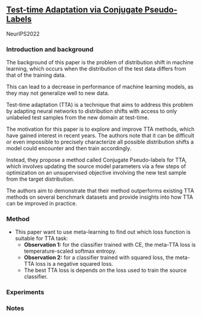 ## [Test-time Adaptation via Conjugate Pseudo-Labels](https://arxiv.org/pdf/2207.09640.pdf)

NeurIPS2022

### Introduction and background
 
The background of this paper is the problem of distribution shift in machine learning, which occurs when the distribution of the test data differs from that of the training data. 

This can lead to a decrease in performance of machine learning models, as they may not generalize well to new data. 

Test-time adaptation (TTA) is a technique that aims to address this problem by adapting neural networks to distribution shifts with access to only unlabeled test samples from the new domain at test-time.

The motivation for this paper is to explore and improve TTA methods, which have gained interest in recent years. The authors note that it can be difficult or even impossible to precisely characterize all possible distribution shifts a model could encounter and then train accordingly. 

Instead, they propose a method called Conjugate Pseudo-labels for TTA, which involves updating the source model parameters via a few steps of optimization on an unsupervised objective involving the new test sample from the target distribution. 

The authors aim to demonstrate that their method outperforms existing TTA methods on several benchmark datasets and provide insights into how TTA can be improved in practice.

### Method
- This paper want to use meta-learning to find out which loss function is suitable for TTA task: 
  - **Observation 1:** for the classifier trained with CE, the meta-TTA loss is temperature-scaled softmax entropy.
  - **Observation 2:** for a classifier trained with squared loss, the meta-TTA loss is a negative squared loss.
  - The best TTA loss is depends on the loss used to train the source classifier. 
### Experiments

### Notes
